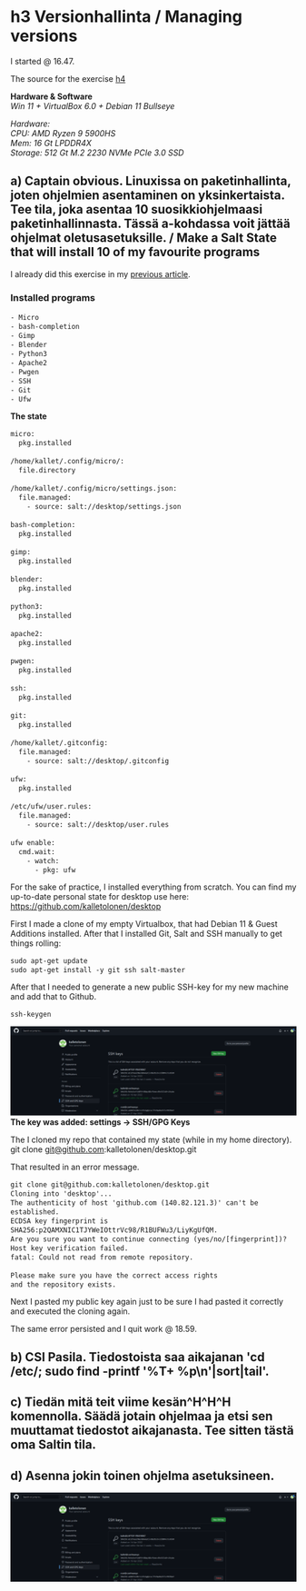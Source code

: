 # **h3 Versionhallinta / Managing versions**

I started @ 16.47.
  
The source for the exercise [h4](https://terokarvinen.com/2021/configuration-management-systems-2022-spring/#h4-aikajana)
  
**Hardware & Software**  
*Win 11 + VirtualBox 6.0 + Debian 11 Bullseye*  
  
*Hardware:*  
*CPU: AMD Ryzen 9 5900HS*  
*Mem: 16 Gt LPDDR4X*  
*Storage: 512 Gt M.2 2230 NVMe PCIe 3.0 SSD*  
  
##  a) Captain obvious. Linuxissa on paketinhallinta, joten ohjelmien asentaminen on yksinkertaista. Tee tila, joka asentaa 10 suosikkiohjelmaasi paketinhallinnasta. Tässä a-kohdassa voit jättää ohjelmat oletusasetuksille. / Make a Salt State that will install 10 of my favourite programs

I already did this exercise in my [previous article](https://github.com/kalletolonen/ConfManSystems/blob/main/h3.md).

### Installed programs

	- Micro
	- bash-completion
	- Gimp
	- Blender
	- Python3
	- Apache2
	- Pwgen
	- SSH
	- Git
	- Ufw

**The state**

	micro:
	  pkg.installed
	
	/home/kallet/.config/micro/:
	  file.directory
	
	/home/kallet/.config/micro/settings.json:
	  file.managed:
	    - source: salt://desktop/settings.json
	
	bash-completion:
	  pkg.installed
	
	gimp:
	  pkg.installed
	
	blender:
	  pkg.installed
	
	python3:
	  pkg.installed
	
	apache2:
	  pkg.installed
	
	pwgen:
	  pkg.installed
	  
	ssh:
	  pkg.installed
	
	git:
	  pkg.installed
	
	/home/kallet/.gitconfig:
	  file.managed:
	    - source: salt://desktop/.gitconfig
	
	ufw:
	  pkg.installed
	
	/etc/ufw/user.rules:
	  file.managed:
	    - source: salt://desktop/user.rules
	
	ufw enable:
	  cmd.wait:
	    - watch:
	      - pkg: ufw

For the sake of practice, I installed everything from scratch. You can find my up-to-date personal state for desktop use here: 
https://github.com/kalletolonen/desktop

First I made a clone of my empty Virtualbox, that had Debian 11 & Guest Additions installed. After that I installed Git, Salt and SSH manually to get things rolling:

	sudo apt-get update
	sudo apt-get install -y git ssh salt-master

After that I needed to generate a new public SSH-key for my new machine and add that to Github.

	ssh-keygen

![Pic 1. Added the key to Github](pics/h4/1.png)  
**The key was added: settings -> SSH/GPG Keys**

The I cloned my repo that contained my state (while in my home directory).  	
	git clone git@github.com:kalletolonen/desktop.git

That resulted in an error message.

	git clone git@github.com:kalletolonen/desktop.git
	Cloning into 'desktop'...
	The authenticity of host 'github.com (140.82.121.3)' can't be established.
	ECDSA key fingerprint is SHA256:p2QAMXNIC1TJYWeIOttrVc98/R1BUFWu3/LiyKgUfQM.
	Are you sure you want to continue connecting (yes/no/[fingerprint])? 
	Host key verification failed.
	fatal: Could not read from remote repository.
	
	Please make sure you have the correct access rights
	and the repository exists.

Next I pasted my public key again just to be sure I had pasted it correctly and executed the cloning again.

The same error persisted and I quit work @ 18.59.

	


## b) CSI Pasila. Tiedostoista saa aikajanan 'cd /etc/; sudo find -printf '%T+ %p\n'|sort|tail'.

## c) Tiedän mitä teit viime kesän^H^H^H komennolla. Säädä jotain ohjelmaa ja etsi sen muuttamat tiedostot aikajanasta. Tee sitten tästä oma Saltin tila.

## d) Asenna jokin toinen ohjelma asetuksineen.
![Pic 1. ](pics/h4/1.png)  
